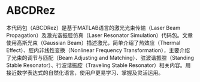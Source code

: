 # ABCDRez
本代码包（ABCDRez）是基于MATLAB语言的激光光束传输（Laser Beam Propagation）及激光谐振腔仿真（Laser Resonator Simulation）代码包。文章使用高斯光束（Gaussian Beam）描述激光，简单介绍了热效应（Thermal Effect）、腔内非线性变换（Nonlinear Frequency Transformation），主要介绍了光束的调节与匹配（Beam Adjusting and Matching）、驻波谐振腔（Standing Stable Resonator）、行波谐振腔（Traveling Stable Resonator）相关内容。用接近数学表达式的自然化语言，使用户更易学习、掌握及灵活运用。
